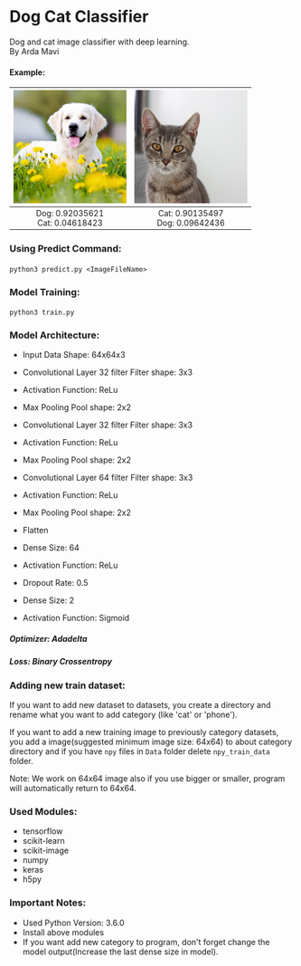 # Dog Cat Classifier

Dog and cat image classifier with deep learning.<br/>
By Arda Mavi

#### Example:
| <img src="test_dog.jpg?raw=true" width="200">|<img src="test_cat.jpg?raw=true" width="200">|
|:-:|:-:|
|Dog: 0.92035621<br/>Cat: 0.04618423|Cat: 0.90135497<br/>Dog: 0.09642436|

### Using Predict Command: <br/>
`python3 predict.py <ImageFileName>`

### Model Training: <br/>
`python3 train.py`

### Model Architecture:
- Input Data
Shape: 64x64x3

- Convolutional Layer
32 filter
Filter shape: 3x3

- Activation
Function: ReLu

- Max Pooling
Pool shape: 2x2

- Convolutional Layer
32 filter
Filter shape: 3x3

- Activation
Function: ReLu

- Max Pooling
Pool shape: 2x2

- Convolutional Layer
64 filter
Filter shape: 3x3

- Activation
Function: ReLu

- Max Pooling
Pool shape: 2x2

- Flatten

- Dense
Size: 64

- Activation
Function: ReLu

- Dropout
Rate: 0.5

- Dense
Size: 2

- Activation
Function: Sigmoid

##### Optimizer: Adadelta
##### Loss: Binary Crossentropy

### Adding new train dataset:
If you want to add new dataset to datasets, you create a directory and rename what you want to add category (like 'cat' or 'phone').

If you want to add a new training image to previously category datasets, you add a image(suggested minimum image size: 64x64) to about category directory and if you have `npy` files in `Data` folder delete `npy_train_data` folder.

Note: We work on 64x64 image also if you use bigger or smaller, program will automatically return to 64x64.

### Used Modules:
- tensorflow
- scikit-learn
- scikit-image
- numpy
- keras
- h5py

### Important Notes:
- Used Python Version: 3.6.0
- Install above modules
- If you want add new category to program, don't forget change the model output(Increase the last dense size in model).
